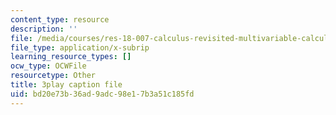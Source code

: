 ```yaml
---
content_type: resource
description: ''
file: /media/courses/res-18-007-calculus-revisited-multivariable-calculus-fall-2011/bd20e73b36ad9adc98e17b3a51c185fd_nFf_SJRwfaY.srt
file_type: application/x-subrip
learning_resource_types: []
ocw_type: OCWFile
resourcetype: Other
title: 3play caption file
uid: bd20e73b-36ad-9adc-98e1-7b3a51c185fd
---
```

